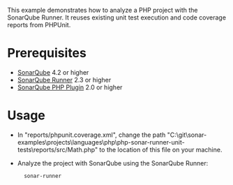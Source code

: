 This example demonstrates how to analyze a PHP project with the SonarQube Runner.
It reuses existing unit test execution and code coverage reports from PHPUnit.

Prerequisites
=============
* [SonarQube](http://www.sonarsource.org/downloads/) 4.2 or higher
* [SonarQube Runner](http://docs.codehaus.org/x/N4KxDQ) 2.3 or higher
* [SonarQube PHP Plugin](http://docs.codehaus.org/x/xAE_Cw) 2.0 or higher

Usage
=====
* In "reports/phpunit.coverage.xml", change the path "C:\git\sonar-examples\projects\languages\php\php-sonar-runner-unit-tests\reports/src/Math.php" to the location of this file on your machine.
* Analyze the project with SonarQube using the SonarQube Runner:

        sonar-runner

